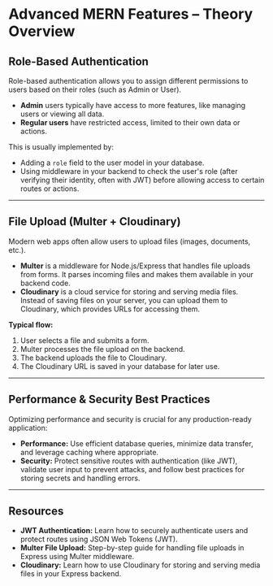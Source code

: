 # Advanced MERN Features – Theory Overview

## Role-Based Authentication

Role-based authentication allows you to assign different permissions to users based on their roles (such as Admin or User).  
- **Admin** users typically have access to more features, like managing users or viewing all data.
- **Regular users** have restricted access, limited to their own data or actions.

This is usually implemented by:
- Adding a `role` field to the user model in your database.
- Using middleware in your backend to check the user's role (after verifying their identity, often with JWT) before allowing access to certain routes or actions.

---

## File Upload (Multer + Cloudinary)

Modern web apps often allow users to upload files (images, documents, etc.).  
- **Multer** is a middleware for Node.js/Express that handles file uploads from forms. It parses incoming files and makes them available in your backend code.
- **Cloudinary** is a cloud service for storing and serving media files. Instead of saving files on your server, you can upload them to Cloudinary, which provides URLs for accessing them.

**Typical flow:**
1. User selects a file and submits a form.
2. Multer processes the file upload on the backend.
3. The backend uploads the file to Cloudinary.
4. The Cloudinary URL is saved in your database for later use.

---

## Performance & Security Best Practices

Optimizing performance and security is crucial for any production-ready application:
- **Performance:** Use efficient database queries, minimize data transfer, and leverage caching where appropriate.
- **Security:** Protect sensitive routes with authentication (like JWT), validate user input to prevent attacks, and follow best practices for storing secrets and handling errors.

---

## Resources

- **JWT Authentication:** Learn how to securely authenticate users and protect routes using JSON Web Tokens (JWT).
- **Multer File Upload:** Step-by-step guide for handling file uploads in Express using Multer middleware.
- **Cloudinary:** Learn how to use Cloudinary for storing and serving media files in your Express backend.